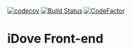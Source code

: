 [![codecov](https://codecov.io/gh/Cheza-Dzabala/idove-frontend/branch/develop/graph/badge.svg?token=rA6Cbrkqn4)](https://codecov.io/gh/Cheza-Dzabala/idove-frontend) 
[![Build Status](https://travis-ci.com/Cheza-Dzabala/idove-frontend.svg?token=eetKjMAWcv9xqvsJFRqD&branch=develop)](https://travis-ci.com/Cheza-Dzabala/idove-frontend)
[![CodeFactor](https://www.codefactor.io/repository/github/cheza-dzabala/idove-frontend/badge?s=aa747cfcc119b019632e84ef98d4f1776127c202)](https://www.codefactor.io/repository/github/cheza-dzabala/idove-frontend) 
# iDove Front-end 